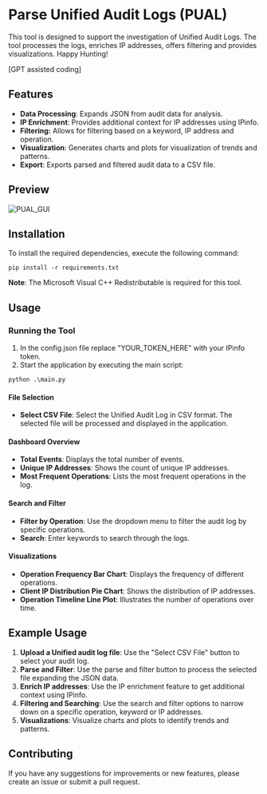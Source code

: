 # Parse Unified Audit Logs (PUAL)

This tool is designed to support the investigation of Unified Audit Logs. The tool processes the logs, enriches IP addresses,  offers filtering and provides visualizations. Happy Hunting!

[GPT assisted coding]

## Features
- **Data Processing**: Expands JSON from audit data for analysis.
- **IP Enrichment**: Provides additional context for IP addresses using IPinfo.
- **Filtering:** Allows for filtering based on a keyword, IP address and operation. 
- **Visualization**: Generates charts and plots for visualization of trends and patterns.
- **Export**: Exports parsed and filtered audit data to a CSV file.

## Preview

![PUAL_GUI](https://github.com/DFIRinProgress/Parse-Unified-Audit-Logs-PUAL/assets/152358501/90c6971a-7461-43ff-8397-d16bf3a6ddc7)

## Installation

To install the required dependencies, execute the following command:
```
pip install -r requirements.txt
```
**Note**: The Microsoft Visual C++ Redistributable is required for this tool.

## Usage
### Running the Tool 
1. In the config.json file replace "YOUR_TOKEN_HERE" with your IPinfo token. 
2. Start the application by executing the main script:
```
python .\main.py
```
#### File Selection
- **Select CSV File**: Select the Unified Audit Log in CSV format. The selected file will be processed and displayed in the application.
  
#### Dashboard Overview
- **Total Events**: Displays the total number of events.
- **Unique IP Addresses**: Shows the count of unique IP addresses.
- **Most Frequent Operations**: Lists the most frequent operations in the log.
  
#### Search and Filter
- **Filter by Operation**: Use the dropdown menu to filter the audit log by specific operations.
- **Search**: Enter keywords to search through the logs.

#### Visualizations
- **Operation Frequency Bar Chart**: Displays the frequency of different operations.
- **Client IP Distribution Pie Chart**: Shows the distribution of IP addresses.
- **Operation Timeline Line Plot**: Illustrates the number of operations over time.

## Example Usage
1. **Upload a Unified audit log file**: Use the "Select CSV File" button to select your audit log.
2. **Parse and Filter**: Use the parse and filter button to process the selected file expanding the JSON data. 
3. **Enrich IP addresses**: Use the IP enrichment feature to get additional context using IPinfo.
4. **Filtering and Searching**: Use the search and filter options to narrow down on a specific operation, keyword or IP addresses.
5. **Visualizations**: Visualize charts and plots to identify trends and patterns.

## Contributing

If you have any suggestions for improvements or new features, please create an issue or submit a pull request. 

